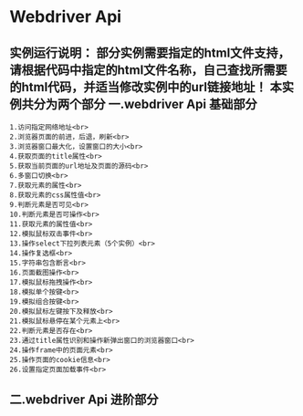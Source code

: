 Webdriver Api
=============
实例运行说明：
	部分实例需要指定的html文件支持，请根据代码中指定的html文件名称，自己查找所需要的html代码，并适当修改实例中的url链接地址！
本实例共分为两个部分
一.webdriver Api 基础部分<br>
-----------------------
	1.访问指定网络地址<br>
	2.浏览器页面的前进，后退，刷新<br>
	3.浏览器窗口最大化，设置窗口的大小<br>
	4.获取页面的title属性<br>
	5.获取当前页面的url地址及页面的源码<br>
	6.多窗口切换<br>
	7.获取元素的属性<br>
	8.获取元素的css属性值<br>
	9.判断元素是否可见<br>
	10.判断元素是否可操作<br>
	11.获取元素的属性值<br>
	12.模拟鼠标双击事件<br>
	13.操作select下拉列表元素（5个实例）<br>
	14.操作复选框<br>
	15.字符串包含断言<br>
	16.页面截图操作<br>
	17.模拟鼠标拖拽操作<br>
	18.模拟单个按键<br>
	19.模拟组合按键<br>
	20.模拟鼠标左键按下及释放<br>
	21.模拟鼠标悬停在某个元素上<br>
	22.判断元素是否存在<br>
	23.通过title属性识别和操作新弹出窗口的浏览器窗口<br>
	24.操作frame中的页面元素<br>
	25.操作页面的cookie信息<br>
	26.设置指定页面加载事件<br>
二.webdriver Api 进阶部分<br>
-----------------------
